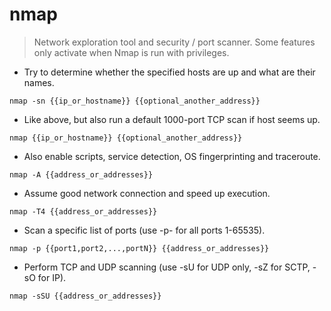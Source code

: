 # nmap

> Network exploration tool and security / port scanner.
> Some features only activate when Nmap is run with privileges.

- Try to determine whether the specified hosts are up and what are their names.

`nmap -sn {{ip_or_hostname}} {{optional_another_address}}`

- Like above, but also run a default 1000-port TCP scan if host seems up.

`nmap {{ip_or_hostname}} {{optional_another_address}}`

- Also enable scripts, service detection, OS fingerprinting and traceroute.

`nmap -A {{address_or_addresses}}`

- Assume good network connection and speed up execution.

`nmap -T4 {{address_or_addresses}}`

- Scan a specific list of ports (use -p- for all ports 1-65535).

`nmap -p {{port1,port2,...,portN}} {{address_or_addresses}}`

- Perform TCP and UDP scanning (use -sU for UDP only, -sZ for SCTP, -sO for IP).

`nmap -sSU {{address_or_addresses}}`

